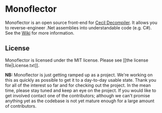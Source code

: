 Monoflector
===========

Monoflector is an open source front-end for [Cecil Decompiler](https://github.com/mono/cecil/tree/master/decompiler). It allows you to reverse-engineer .Net assemblies into understandable code (e.g. C#). See the [Wiki](https://github.com/jcdickinson/Monoflector/wiki) for more information.

License
-------

Monoflector is licensed under the MIT license. Please see [[the license file|License.txt]].

**NB:** Monoflector is just getting ramped up as a project. We're working on this as quickly as possible to get it to a day-to-day usable state. Thank you for all of the interest so far and for checking out the project. In the mean time, please stay tuned and keep an eye on the project. If you would like to get involved contact one of the contributors; although we can't promise anything yet as the codebase is not yet mature enough for a large amount of contributors.
